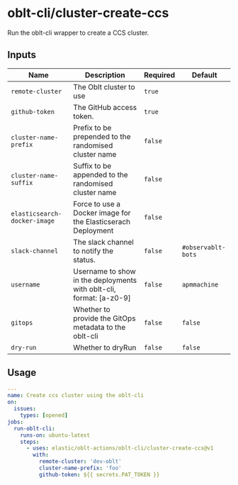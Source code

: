 # oblt-cli/cluster-create-ccs
<!--description-->
Run the oblt-cli wrapper to create a CCS cluster.
<!--/description-->

## Inputs
<!--inputs-->
| Name                         | Description                                                         | Required | Default            |
|------------------------------|---------------------------------------------------------------------|----------|--------------------|
| `remote-cluster`             | The Oblt cluster to use                                             | `true`   | ` `                |
| `github-token`               | The GitHub access token.                                            | `true`   | ` `                |
| `cluster-name-prefix`        | Prefix to be prepended to the randomised cluster name               | `false`  | ` `                |
| `cluster-name-suffix`        | Suffix to be appended to the randomised cluster name                | `false`  | ` `                |
| `elasticsearch-docker-image` | Force to use a Docker image for the Elasticserach Deployment        | `false`  | ` `                |
| `slack-channel`              | The slack channel to notify the status.                             | `false`  | `#observablt-bots` |
| `username`                   | Username to show in the deployments with oblt-cli, format: [a-z0-9] | `false`  | `apmmachine`       |
| `gitops`                     | Whether to provide the GitOps metadata to the oblt-cli              | `false`  | `false`            |
| `dry-run`                    | Whether to dryRun                                                   | `false`  | `false`            |
<!--/inputs-->

## Usage

```yaml
---
name: Create ccs cluster using the oblt-cli
on:
  issues:
    types: [opened]
jobs:
  run-oblt-cli:
    runs-on: ubuntu-latest
    steps:
      - uses: elastic/oblt-actions/oblt-cli/cluster-create-ccs@v1
        with:
          remote-cluster: 'dev-oblt'
          cluster-name-prefix: 'foo'
          github-token: ${{ secrets.PAT_TOKEN }}
```
